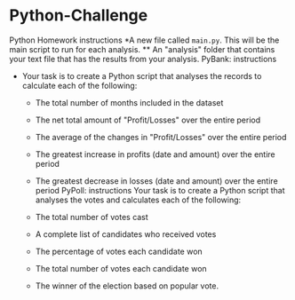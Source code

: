 # Python-Challenge
Python Homework
instructions 
*A new file called `main.py`. This will be the main script to run for each analysis.
** An "analysis" folder that contains your text file that has the results from your analysis.
PyBank:
instructions
* Your task is to create a Python script that analyses the records to calculate each of the following:

  * The total number of months included in the dataset

  * The net total amount of "Profit/Losses" over the entire period

  * The average of the changes in "Profit/Losses" over the entire period

  * The greatest increase in profits (date and amount) over the entire period

  * The greatest decrease in losses (date and amount) over the entire period
  PyPoll:
  instructions
  Your task is to create a Python script that analyses the votes and calculates each of the following:

  * The total number of votes cast

  * A complete list of candidates who received votes

  * The percentage of votes each candidate won

  * The total number of votes each candidate won

  * The winner of the election based on popular vote.

